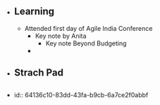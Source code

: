 - ## Learning
	- Attended first day of Agile India Conference
		- Key note by Anita
			- Key note Beyond Budgeting
		-
- ## Strach Pad
- ##
  id:: 64136c10-83dd-43fa-b9cb-6a7ce2f0abbf